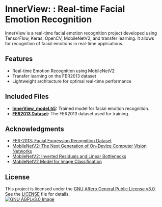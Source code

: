 # InnerView: : Real-time Facial Emotion Recognition
InnerView is a real-time facial emotion recognition project developed using TensorFlow, Keras, OpenCV, MobileNetV2, and transfer learning. It allows for recognition of facial emotions in real-time applications.

## Features

- Real-time Emotion Recognition using MobileNetV2
- Transfer learning on the FER2013 dataset
- Lightweight architecture for optimal real-time performance

## Included Files

- **[InnerView_model.h5](https://github.com/spignelon/InnerView/releases/download/v1.0/FER2013.zip):** Trained model for facial emotion recognition.
- **[FER2013 Dataset](https://github.com/spignelon/InnerView/releases/download/v1.0/FER2013.zip):** The FER2013 dataset used for training.

## Acknowledgments

- [FER-2013: Facial Expression Recognition Dataset](https://datarepository.wolframcloud.com/resources/FER-2013)
- [MobileNetV2: The Next Generation of On-Device Computer Vision Networks](https://blog.research.google/2018/04/mobilenetv2-next-generation-of-on.html)
- [MobileNetV2: Inverted Residuals and Linear Bottlenecks](https://arxiv.org/abs/1801.04381v4)
- [MobileNetV2 Model for Image Classification](https://ieeexplore.ieee.org/document/9422058)


## License
This project is licensed under the [GNU Affero General Public License v3.0](LICENSE). See the [LICENSE](LICENSE) file for details. <br>
[![GNU AGPLv3.0 Image](https://www.gnu.org/graphics/agplv3-155x51.png)](https://www.gnu.org/licenses/agpl-3.0.html)
